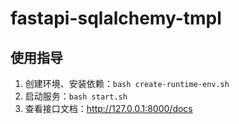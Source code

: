 # fastapi-sqlalchemy-tmpl

## 使用指导
1. 创建环境、安装依赖：`bash create-runtime-env.sh`
2. 启动服务：`bash start.sh`
3. 查看接口文档：http://127.0.0.1:8000/docs
